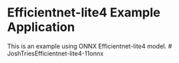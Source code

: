 # Efficientnet-lite4 Example Application

This is an example using ONNX Efficientnet-lite4 model.
#   J o s h T r i e s E f f i c i e n t n e t - l i t e 4 - 1 1 o n n x  
 